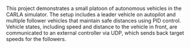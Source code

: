 This project demonstrates a small platoon of autonomous vehicles in the CARLA simulator. The setup includes a leader vehicle on autopilot and multiple follower vehicles that maintain safe distances using PID control. Vehicle states, including speed and distance to the vehicle in front, are communicated to an external controller via UDP, which sends back target speeds for the followers. 
